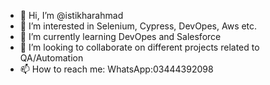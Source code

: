 - 👋 Hi, I’m @istikharahmad
- 👀 I’m interested in Selenium, Cypress, DevOpes, Aws etc.
- 🌱 I’m currently learning DevOpes and Salesforce
- 💞️ I’m looking to collaborate on different projects related to QA/Automation
- 📫 How to reach me: WhatsApp:03444392098

<!---
istikharahmad/istikharahmad is a ✨ special ✨ repository because its `README.md` (this file) appears on your GitHub profile.
You can click the Preview link to take a look at your changes.
--->
